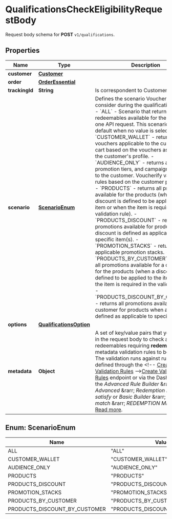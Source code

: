 

# QualificationsCheckEligibilityRequestBody

Request body schema for **POST** `v1/qualifications`.

## Properties

| Name | Type | Description |
|------------ | ------------- | ------------- |
|**customer** | [**Customer**](Customer.md) |  |
|**order** | [**OrderEssential**](OrderEssential.md) |  |
|**trackingId** | **String** | Is correspondent to Customer&#39;s source_id |
|**scenario** | [**ScenarioEnum**](#ScenarioEnum) | Defines the scenario Voucherify should consider during the qualification process.  - &#x60;ALL&#x60; - Scenario that returns all redeemables available for the customer in one API request. This scenario is used by default when no value is selected. - &#x60;CUSTOMER_WALLET&#x60; - returns vouchers applicable to the customer&#39;s cart based on the vouchers assigned to the customer&#39;s profile. - &#x60;AUDIENCE_ONLY&#x60; - returns all vouchers, promotion tiers, and campaigns available to the customer. Voucherify validates the rules based on the customer profile only. - &#x60;PRODUCTS&#x60; - returns all promotions available for the products (when a discount is defined to be applied to the item or when the item is required in the validation rule). - &#x60;PRODUCTS_DISCOUNT&#x60; - returns all promotions available for products when a discount is defined as applicable to specific item(s). - &#x60;PROMOTION_STACKS&#x60; - returns the applicable promotion stacks. - &#x60;PRODUCTS_BY_CUSTOMER&#x60; - returns all promotions available for a customer for the products (when a discount is defined to be applied to the item or when the item is required in the validation rule). - &#x60;PRODUCTS_DISCOUNT_BY_CUSTOMER&#x60; - returns all promotions available for a customer for products when a discount is defined as applicable to specific item(s). |
|**options** | [**QualificationsOption**](QualificationsOption.md) |  |
|**metadata** | **Object** | A set of key/value pairs that you can send in the request body to check against redeemables requiring **redemption** metadata validation rules to be satisfied. The validation runs against rules that are defined through the &lt;!-- [Create Validation Rules](https://docs.voucherify.io/reference/create-validation-rules) --&gt;[Create Validation Rules](ref:create-validation-rules) endpoint or via the Dashboard; in the _Advanced Rule Builder_ &amp;rarr; _Advanced_ &amp;rarr; _Redemption metadata satisfy_ or _Basic Builder_ &amp;rarr; _Attributes match_ &amp;rarr; _REDEMPTION METADATA_. [Read more](https://support.voucherify.io/article/148-how-to-build-a-rule). |



## Enum: ScenarioEnum

| Name | Value |
|---- | -----|
| ALL | &quot;ALL&quot; |
| CUSTOMER_WALLET | &quot;CUSTOMER_WALLET&quot; |
| AUDIENCE_ONLY | &quot;AUDIENCE_ONLY&quot; |
| PRODUCTS | &quot;PRODUCTS&quot; |
| PRODUCTS_DISCOUNT | &quot;PRODUCTS_DISCOUNT&quot; |
| PROMOTION_STACKS | &quot;PROMOTION_STACKS&quot; |
| PRODUCTS_BY_CUSTOMER | &quot;PRODUCTS_BY_CUSTOMER&quot; |
| PRODUCTS_DISCOUNT_BY_CUSTOMER | &quot;PRODUCTS_DISCOUNT_BY_CUSTOMER&quot; |




